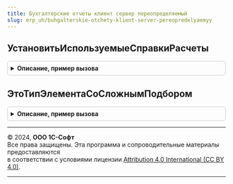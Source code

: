 ```yaml
---
title: Бухгалтерские отчеты клиент сервер переопределяемый
slug: erp_uh/buhgalterskie-otchety-klient-server-pereopredelyaemyy
---
```



## УстановитьИспользуемыеСправкиРасчеты
<details style="margin: 1em 0; padding: 0.5em; border: 1px solid #ccc; border-radius: 6px;">

<summary style="font-weight: bold; cursor: pointer;">Описание, пример вызова</summary>

```bsl

// Позволяет скорректировать состав отчетов, фактически реализованных в прикладном решении
// и использующих возможности подсистемы СправкиРасчеты.
//
// Параметры:
//  ИменаОтчетов - Массив - Модифицируемый параметр: имена отчетов.
//
Процедура УстановитьИспользуемыеСправкиРасчеты(ИменаОтчетов) Экспорт
```

Пример вызова
```bsl
БухгалтерскиеОтчетыКлиентСерверПереопределяемый.УстановитьИспользуемыеСправкиРасчеты(ИменаОтчетов) 
```
</details>

## ЭтоТипЭлементаСоСложнымПодбором
<details style="margin: 1em 0; padding: 0.5em; border: 1px solid #ccc; border-radius: 6px;">

<summary style="font-weight: bold; cursor: pointer;">Описание, пример вызова</summary>

```bsl

// Проверяет нужен ли для переданного типа сложный подбор.
//
// Параметры:
//  ТипЭлемента  - Тип - что нужно проверить.
//  СложныйПодбор - возвращаемое значение. Истина, если нужна сложная обработка подбора; Ложь - в противном случае.
//
Процедура ЭтоТипЭлементаСоСложнымПодбором(ТипЭлемента, СложныйПодбор) Экспорт
```

Пример вызова
```bsl
БухгалтерскиеОтчетыКлиентСерверПереопределяемый.ЭтоТипЭлементаСоСложнымПодбором(ТипЭлемента, СложныйПодбор) 
```
</details>

---

© 2024, **ООО 1С-Софт**  
Все права защищены. Эта программа и сопроводительные материалы предоставляются  
в соответствии с условиями лицензии [Attribution 4.0 International (CC BY 4.0)](https://creativecommons.org/licenses/by/4.0/legalcode).

---
